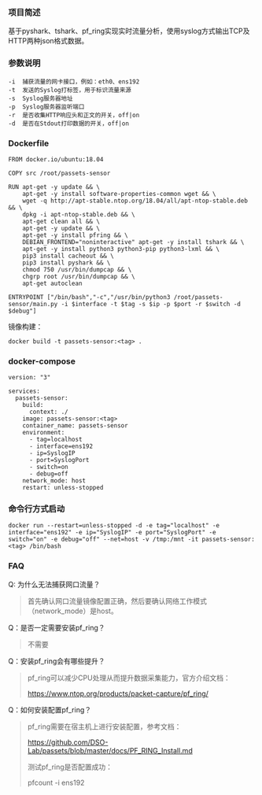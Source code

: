 ### 项目简述

基于pyshark、tshark、pf_ring实现实时流量分析，使用syslog方式输出TCP及HTTP两种json格式数据。

### 参数说明

```
-i  捕获流量的网卡接口，例如：eth0、ens192
-t  发送的Syslog打标签，用于标识流量来源
-s  Syslog服务器地址
-p  Syslog服务器监听端口
-r  是否收集HTTP响应头和正文的开关，off|on
-d  是否在Stdout打印数据的开关，off|on
```

### Dockerfile

```
FROM docker.io/ubuntu:18.04

COPY src /root/passets-sensor

RUN	apt-get -y update && \
	apt-get -y install software-properties-common wget && \
	wget -q http://apt-stable.ntop.org/18.04/all/apt-ntop-stable.deb && \
	dpkg -i apt-ntop-stable.deb && \
	apt-get clean all && \
	apt-get -y update && \
	apt-get -y install pfring && \
	DEBIAN_FRONTEND="noninteractive" apt-get -y install tshark && \
	apt-get -y install python3 python3-pip python3-lxml && \
	pip3 install cacheout && \
	pip3 install pyshark && \
	chmod 750 /usr/bin/dumpcap && \
	chgrp root /usr/bin/dumpcap && \
	apt-get autoclean

ENTRYPOINT ["/bin/bash","-c","/usr/bin/python3 /root/passets-sensor/main.py -i $interface -t $tag -s $ip -p $port -r $switch -d $debug"]
```

镜像构建：

```
docker build -t passets-sensor:<tag> .
```

### docker-compose

```
version: "3"

services:
  passets-sensor:
    build:
      context: ./
    image: passets-sensor:<tag>
    container_name: passets-sensor
    environment:
      - tag=localhost
      - interface=ens192
      - ip=SyslogIP
      - port=SyslogPort
      - switch=on
      - debug=off
    network_mode: host
    restart: unless-stopped
```

### 命令行方式启动

```
docker run --restart=unless-stopped -d -e tag="localhost" -e interface="ens192" -e ip="SyslogIP" -e port="SyslogPort" -e switch="on" -e debug="off" --net=host -v /tmp:/mnt -it passets-sensor:<tag> /bin/bash
```

### FAQ

Q: 为什么无法捕获网口流量？

> 首先确认网口流量镜像配置正确，然后要确认网络工作模式（network_mode）是host。

Q：是否一定需要安装pf_ring？

> 不需要

Q：安装pf_ring会有哪些提升？

> pf_ring可以减少CPU处理从而提升数据采集能力，官方介绍文档：
>
> <https://www.ntop.org/products/packet-capture/pf_ring/>

Q：如何安装配置pf_ring？

> pf_ring需要在宿主机上进行安装配置，参考文档：
>
>  https://github.com/DSO-Lab/passets/blob/master/docs/PF_RING_Install.md 
>
> 测试pf_ring是否配置成功：
>
> pfcount -i ens192

